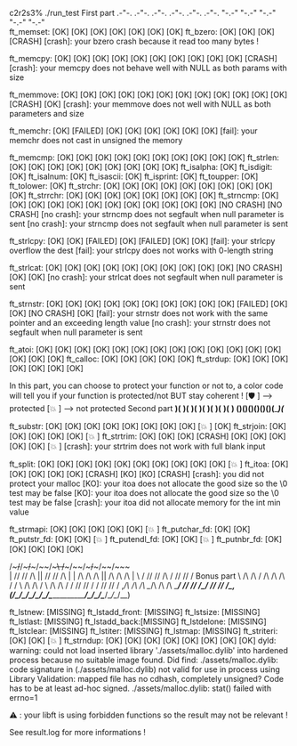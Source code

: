c2r2s3% ./run_test 
                      First part
.-"-.     .-"-.     .-"-.     .-"-.     .-"-.     .-"-.
     "-.-"     "-.-"     "-.-"     "-.-"     "-.-"    
ft_memset:     [OK] [OK] [OK] [OK] [OK] [OK] [OK] 
ft_bzero:      [OK] [OK] [OK] [CRASH] 
[crash]: your bzero crash because it read too many bytes !

ft_memcpy:     [OK] [OK] [OK] [OK] [OK] [OK] [OK] [OK] [OK] [OK] [CRASH] 
[crash]: your memcpy does not behave well with NULL as both params with size

ft_memmove:    [OK] [OK] [OK] [OK] [OK] [OK] [OK] [OK] [OK] [OK] [OK] [OK] [CRASH] [OK] 
[crash]: your memmove does not well with NULL as both parameters and size

ft_memchr:     [OK] [FAILED] [OK] [OK] [OK] [OK] [OK] [OK] 
[fail]: your memchr does not cast in unsigned the memory

ft_memcmp:     [OK] [OK] [OK] [OK] [OK] [OK] [OK] [OK] [OK] [OK] 
ft_strlen:     [OK] [OK] [OK] [OK] [OK] [OK] [OK] [OK] [OK] 
ft_isalpha:    [OK] 
ft_isdigit:    [OK] 
ft_isalnum:    [OK] 
ft_isascii:    [OK] 
ft_isprint:    [OK] 
ft_toupper:    [OK] 
ft_tolower:    [OK] 
ft_strchr:     [OK] [OK] [OK] [OK] [OK] [OK] [OK] [OK] [OK] [OK] 
ft_strrchr:    [OK] [OK] [OK] [OK] [OK] [OK] [OK] [OK] 
ft_strncmp:    [OK] [OK] [OK] [OK] [OK] [OK] [OK] [OK] [OK] [OK] [OK] [OK] [NO CRASH] [NO CRASH] 
[no crash]: your strncmp does not segfault when null parameter is sent
[no crash]: your strncmp does not segfault when null parameter is sent

ft_strlcpy:    [OK] [OK] [FAILED] [OK] [FAILED] [OK] [OK] 
[fail]: your strlcpy overflow the dest
[fail]: your strlcpy does not works with 0-length string

ft_strlcat:    [OK] [OK] [OK] [OK] [OK] [OK] [OK] [OK] [OK] [OK] [NO CRASH] [OK] [OK] 
[no crash]: your strlcat does not segfault when null parameter is sent

ft_strnstr:    [OK] [OK] [OK] [OK] [OK] [OK] [OK] [OK] [OK] [OK] [FAILED] [OK] [OK] [NO CRASH] [OK] 
[fail]: your strnstr does not work with the same pointer and an exceeding length value
[no crash]: your strnstr does not segfault when null parameter is sent

ft_atoi:       [OK] [OK] [OK] [OK] [OK] [OK] [OK] [OK] [OK] [OK] [OK] [OK] [OK] [OK] [OK] [OK] 
ft_calloc:     [OK] [OK] [OK] [OK] [OK] 
ft_strdup:     [OK] [OK] [OK] [OK] [OK] [OK] [OK] 

In this part, you can choose to protect your function or not to,
a color code will tell you if your function is protected/not BUT stay coherent !
[🛡 ] --> protected
[💥 ] --> not protected
                     Second part
 __)(__  __)(__  __)(__  __)(__  __)(__  __)(__  __)(__  __)
(______)(______)(______)(______)(______)(______)(______)(___

ft_substr:     [OK] [OK] [OK] [OK] [OK] [OK] [OK] [OK] [💥 ] [OK] 
ft_strjoin:    [OK] [OK] [OK] [OK] [OK] [💥 ] 
ft_strtrim:    [OK] [OK] [OK] [CRASH] [OK] [OK] [OK] [OK] [OK] [💥 ] 
[crash]: your strtrim does not work with full blank input

ft_split:      [OK] [OK] [OK] [OK] [OK] [OK] [OK] [OK] [OK] [OK] [💥 ] 
ft_itoa:       [OK] [OK] [OK] [OK] [OK] [CRASH] [KO] [KO] [CRASH] 
[crash]: you did not protect your malloc
[KO]: your itoa does not allocate the good size so the \0 test may be false
[KO]: your itoa does not allocate the good size so the \0 test may be false
[crash]: your itoa did not allocate memory for the int min value

ft_strmapi:    [OK] [OK] [OK] [OK] [OK] [💥 ] 
ft_putchar_fd: [OK] [OK] 
ft_putstr_fd:  [OK] [OK] [💥 ] 
ft_putendl_fd: [OK] [OK] [💥 ] 
ft_putnbr_fd:  [OK] [OK] [OK] [OK] [OK] 

 /~~~\/~~\/~~~\/~~~\/~~\/~~~\                    /~~~\/~~\/~~~\/~~~\/~~\/~~~\
 | /\/ /\/ /\ || /\/ /\/ /\ |                    | /\ \/\ \/\ || /\ \/\ \/\ |
  \ \/ /\/ /\/ /\ \/ /\/ /\/ /     Bonus part     \ \/\ \/\ \/ /\ \/\ \/\ \/ /
   \ \/\ \/\ \/  \ \/\ \/\ \/                      \/ /\/ /\/ /  \/ /\/ /\/ /
,_/\ \/\ \/\ \__/\ \/\ \/\ \______________________/ /\/ /\/ /\__/ /\/ /\/ /\_,
(__/\__/\__/\____/\__/\__/\________________________/\__/\__/\____/\__/\__/\__)

ft_lstnew:     [MISSING]
ft_lstadd_front: [MISSING]
ft_lstsize:    [MISSING]
ft_lstlast:    [MISSING]
ft_lstadd_back:[MISSING]
ft_lstdelone:  [MISSING]
ft_lstclear:   [MISSING]
ft_lstiter:    [MISSING]
ft_lstmap:     [MISSING]
ft_striteri:   [OK] [OK] [💥 ] 
ft_strndup:    [OK] [OK] [OK] [OK] [OK] [OK] [OK] [OK] dyld: warning: could not load inserted library './assets/malloc.dylib' into hardened process because no suitable image found.  Did find:
        ./assets/malloc.dylib: code signature in (./assets/malloc.dylib) not valid for use in process using Library Validation: mapped file has no cdhash, completely unsigned? Code has to be at least ad-hoc signed.
        ./assets/malloc.dylib: stat() failed with errno=1


⚠ : your libft is using forbidden functions so the result may not be relevant !

See result.log for more informations !